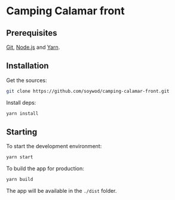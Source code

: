 # Camping Calamar front
## Prerequisites

[Git](https://git-scm.com/), [Node.js](https://nodejs.org) and [Yarn](https://yarnpkg.com).

## Installation

Get the sources:

```bash
git clone https://github.com/soywod/camping-calamar-front.git
```

Install deps:

```bash
yarn install
```

## Starting

To start the development environment:

```bash
yarn start
```

To build the app for production:

```bash
yarn build
```

The app will be available in the `./dist` folder.


